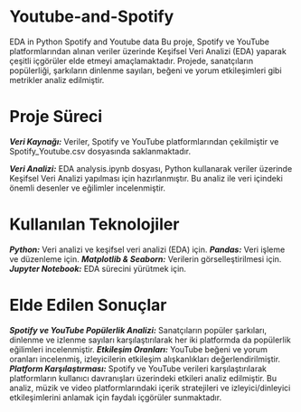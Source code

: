# Youtube-and-Spotify
EDA in Python Spotify and Youtube data
Bu proje, Spotify ve YouTube platformlarından alınan veriler üzerinde Keşifsel Veri Analizi (EDA) yaparak çeşitli içgörüler elde etmeyi amaçlamaktadır. Projede, sanatçıların popülerliği, şarkıların dinlenme sayıları, beğeni ve yorum etkileşimleri gibi metrikler analiz edilmiştir.

<h1 style:"10">Proje Süreci</h1>


***Veri Kaynağı:*** Veriler, Spotify ve YouTube platformlarından çekilmiştir ve Spotify_Youtube.csv dosyasında saklanmaktadır.

***Veri Analizi:*** EDA analysis.ipynb dosyası, Python kullanarak veriler üzerinde Keşifsel Veri Analizi yapılması için hazırlanmıştır. Bu analiz ile veri içindeki önemli desenler ve eğilimler incelenmiştir.

<h1 style:"10">Kullanılan Teknolojiler</h1>

***Python:*** Veri analizi ve keşifsel veri analizi (EDA) için.
***Pandas:*** Veri işleme ve düzenleme için.
***Matplotlib & Seaborn:*** Verilerin görselleştirilmesi için.
***Jupyter Notebook:*** EDA sürecini yürütmek için.

<h1 style:"10">Elde Edilen Sonuçlar</h1>

***Spotify ve YouTube Popülerlik Analizi:*** Sanatçıların popüler şarkıları, dinlenme ve izlenme sayıları karşılaştırılarak her iki platformda da popülerlik eğilimleri incelenmiştir.
***Etkileşim Oranları:*** YouTube beğeni ve yorum oranları incelenmiş, izleyicilerin etkileşim alışkanlıkları değerlendirilmiştir.
***Platform Karşılaştırması:*** Spotify ve YouTube verileri karşılaştırılarak platformların kullanıcı davranışları üzerindeki etkileri analiz edilmiştir.
Bu analiz, müzik ve video platformlarındaki içerik stratejileri ve izleyici/dinleyici etkileşimlerini anlamak için faydalı içgörüler sunmaktadır.
